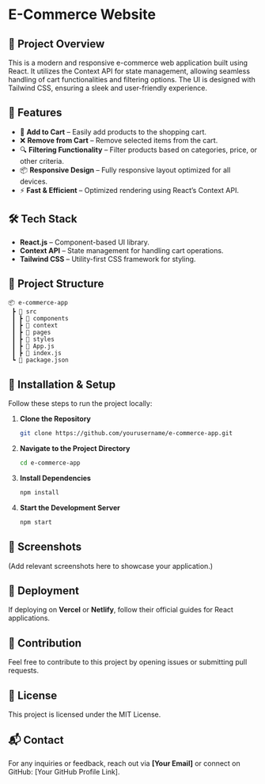 # E-Commerce Website

## 📌 Project Overview
This is a modern and responsive e-commerce web application built using React. It utilizes the Context API for state management, allowing seamless handling of cart functionalities and filtering options. The UI is designed with Tailwind CSS, ensuring a sleek and user-friendly experience.

## 🚀 Features
- 🛒 **Add to Cart** – Easily add products to the shopping cart.
- ❌ **Remove from Cart** – Remove selected items from the cart.
- 🔍 **Filtering Functionality** – Filter products based on categories, price, or other criteria.
- 📦 **Responsive Design** – Fully responsive layout optimized for all devices.
- ⚡ **Fast & Efficient** – Optimized rendering using React’s Context API.

## 🛠️ Tech Stack
- **React.js** – Component-based UI library.
- **Context API** – State management for handling cart operations.
- **Tailwind CSS** – Utility-first CSS framework for styling.

## 📂 Project Structure
```
📦 e-commerce-app
 ┣ 📂 src
 ┃ ┣ 📂 components
 ┃ ┣ 📂 context
 ┃ ┣ 📂 pages
 ┃ ┣ 📂 styles
 ┃ ┣ 📜 App.js
 ┃ ┣ 📜 index.js
 ┗ 📜 package.json
```

## 🔧 Installation & Setup
Follow these steps to run the project locally:

1. **Clone the Repository**
   ```sh
   git clone https://github.com/yourusername/e-commerce-app.git
   ```
2. **Navigate to the Project Directory**
   ```sh
   cd e-commerce-app
   ```
3. **Install Dependencies**
   ```sh
   npm install
   ```
4. **Start the Development Server**
   ```sh
   npm start
   ```

## 📸 Screenshots
(Add relevant screenshots here to showcase your application.)

## 🚀 Deployment
If deploying on **Vercel** or **Netlify**, follow their official guides for React applications.

## 🤝 Contribution
Feel free to contribute to this project by opening issues or submitting pull requests.

## 📜 License
This project is licensed under the MIT License.

## 📬 Contact
For any inquiries or feedback, reach out via **[Your Email]** or connect on GitHub: [Your GitHub Profile Link].

